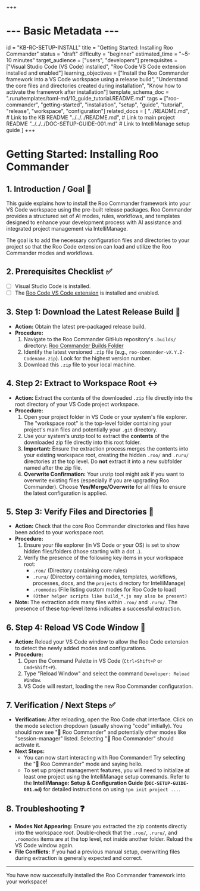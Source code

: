+++
# --- Basic Metadata ---
id = "KB-RC-SETUP-INSTALL"
title = "Getting Started: Installing Roo Commander"
status = "draft"
difficulty = "beginner"
estimated_time = "~5-10 minutes"
target_audience = ["users", "developers"]
prerequisites = ["Visual Studio Code (VS Code) installed", "Roo Code VS Code extension installed and enabled"]
learning_objectives = ["Install the Roo Commander framework into a VS Code workspace using a release build", "Understand the core files and directories created during installation", "Know how to activate the framework after installation"]
template_schema_doc = ".ruru/templates/toml-md/10_guide_tutorial.README.md"
tags = ["roo-commander", "getting-started", "installation", "setup", "guide", "tutorial", "release", "workspace", "configuration"]
related_docs = [
    "../README.md", # Link to the KB README
    "../../../README.md", # Link to main project README
    "../../../DOC-SETUP-GUIDE-001.md" # Link to IntelliManage setup guide
    ]
+++

# Getting Started: Installing Roo Commander

## 1. Introduction / Goal 🎯

This guide explains how to install the Roo Commander framework into your VS Code workspace using the pre-built release packages. Roo Commander provides a structured set of AI modes, rules, workflows, and templates designed to enhance your development process with AI assistance and integrated project management via IntelliManage.

The goal is to add the necessary configuration files and directories to your project so that the Roo Code extension can load and utilize the Roo Commander modes and workflows.

## 2. Prerequisites Checklist ✅

*   [ ] Visual Studio Code is installed.
*   [ ] The [Roo Code VS Code extension](https://marketplace.visualstudio.com/items?itemName=RooCode.roo-code) is installed and enabled.

## 3. Step 1: Download the Latest Release Build 💾

*   **Action:** Obtain the latest pre-packaged release build.
*   **Procedure:**
    1.  Navigate to the Roo Commander GitHub repository's `.builds/` directory: [Roo Commander Builds Folder](https://github.com/jezweb/roo-commander/tree/main/.builds)
    2.  Identify the latest versioned `.zip` file (e.g., `roo-commander-vX.Y.Z-Codename.zip`). Look for the highest version number.
    3.  Download this `.zip` file to your local machine.

## 4. Step 2: Extract to Workspace Root ↔️

*   **Action:** Extract the contents of the downloaded `.zip` file directly into the root directory of your VS Code project workspace.
*   **Procedure:**
    1.  Open your project folder in VS Code or your system's file explorer. The "workspace root" is the top-level folder containing your project's main files and potentially your `.git` directory.
    2.  Use your system's unzip tool to extract the **contents** of the downloaded zip file directly into this root folder.
    3.  **Important:** Ensure the extraction process merges the contents into your existing workspace root, creating the hidden `.roo/` and `.ruru/` directories at the top level. Do **not** extract it into a new subfolder named after the zip file.
    4.  **Overwrite Confirmation:** Your unzip tool might ask if you want to overwrite existing files (especially if you are upgrading Roo Commander). Choose **Yes/Merge/Overwrite** for all files to ensure the latest configuration is applied.

## 5. Step 3: Verify Files and Directories 📂

*   **Action:** Check that the core Roo Commander directories and files have been added to your workspace root.
*   **Procedure:**
    1.  Ensure your file explorer (in VS Code or your OS) is set to show hidden files/folders (those starting with a dot `.`).
    2.  Verify the presence of the following key items in your workspace root:
        *   `.roo/` (Directory containing core rules)
        *   `.ruru/` (Directory containing modes, templates, workflows, processes, docs, and the `projects` directory for IntelliManage)
        *   `.roomodes` (File listing custom modes for Roo Code to load)
        *   `(Other helper scripts like build_*.js may also be present)`
*   **Note:** The extraction adds many files within `.roo/` and `.ruru/`. The presence of these top-level items indicates a successful extraction.

## 6. Step 4: Reload VS Code Window 🔄

*   **Action:** Reload your VS Code window to allow the Roo Code extension to detect the newly added modes and configurations.
*   **Procedure:**
    1.  Open the Command Palette in VS Code (`Ctrl+Shift+P` or `Cmd+Shift+P`).
    2.  Type "Reload Window" and select the command `Developer: Reload Window`.
    3.  VS Code will restart, loading the new Roo Commander configuration.

## 7. Verification / Next Steps ✅

*   **Verification:** After reloading, open the Roo Code chat interface. Click on the mode selection dropdown (usually showing "code" initially). You should now see "👑 Roo Commander" and potentially other modes like "session-manager" listed. Selecting "👑 Roo Commander" should activate it.
*   **Next Steps:**
    *   You can now start interacting with Roo Commander! Try selecting the "👑 Roo Commander" mode and saying hello.
    *   To set up project management features, you will need to initialize at least one project using the IntelliManage setup commands. Refer to the **IntelliManage: Setup & Configuration Guide (`DOC-SETUP-GUIDE-001.md`)** for detailed instructions on using `!pm init project ...`.

## 8. Troubleshooting ❓

*   **Modes Not Appearing:** Ensure you extracted the zip contents directly into the workspace *root*. Double-check that the `.roo/`, `.ruru/`, and `.roomodes` items are at the top level, not inside another folder. Reload the VS Code window again.
*   **File Conflicts:** If you had a previous manual setup, overwriting files during extraction is generally expected and correct.

---

You have now successfully installed the Roo Commander framework into your workspace!
